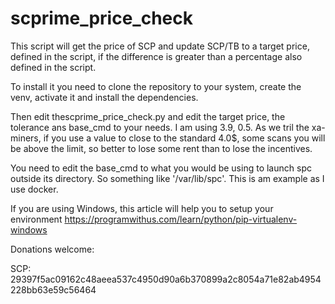 # scprime_price_check

This script will get the price of SCP and update SCP/TB to a target price, defined in the script, if the difference is greater than a percentage also defined in the script.

To install it you need to clone the repository to your system, create the venv, activate it and install the dependencies.

Then edit thescprime_price_check.py and edit the target price, the tolerance ans base_cmd to your needs. I am using 3.9, 0.5. As we tril the xa-miners, if you use a value to close to the standard 4.0$, some scans you will be above the limit, so better to lose some rent than to lose the incentives.

You need to edit the base_cmd to what you would be using to launch spc outside its directory. So something like '/var/lib/spc'. This is am example as I use docker.

If you are using Windows, this article will help you to setup your environment https://programwithus.com/learn/python/pip-virtualenv-windows

Donations welcome:

SCP: 29397f5ac09162c48aeea537c4950d90a6b370899a2c8054a71e82ab4954228bb63e59c56464
